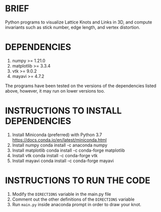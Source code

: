 # BRIEF
Python programs to visualize Lattice Knots and Links in 3D, and compute invariants such as stick number, edge length, and vertex distortion.

# DEPENDENCIES
1. numpy >= 1.21.0
2. matplotlib >= 3.3.4
3. vtk >= 9.0.2
4. mayavi >= 4.7.2

The programs have been tested on the versions of the dependencies listed above, however, it may run on lower versions too.

# INSTRUCTIONS TO INSTALL DEPENDENCIES
1. Install Miniconda (preferred) with Python 3.7
https://docs.conda.io/en/latest/miniconda.html
2. Install numpy
conda install -c anaconda numpy
3. Install matplotlib
conda install -c conda-forge matplotlib 
4. Install vtk
conda install -c conda-forge vtk
5. Install mayavi
conda install -c conda-forge mayavi

# INSTRUCTIONS TO RUN THE CODE
1. Modify the `DIRECTIONS` variable in the main.py file
2. Comment out the other definitions of the `DIRECTIONS` variable
3. Run `main.py` inside anaconda prompt in order to draw your knot.
